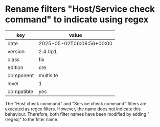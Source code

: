 [//]: # (werk v2)
# Rename filters "Host/Service check command" to indicate using regex

key        | value
---------- | ---
date       | 2025-05-02T06:09:56+00:00
version    | 2.4.0p1
class      | fix
edition    | cre
component  | multisite
level      | 1
compatible | yes

The "Host check command" and "Service check command" filters are executed as regex filters.
However, the name does not indicate this behaviour. Therefore, both filter names have been modified by adding "(regex)" to the filter name.
